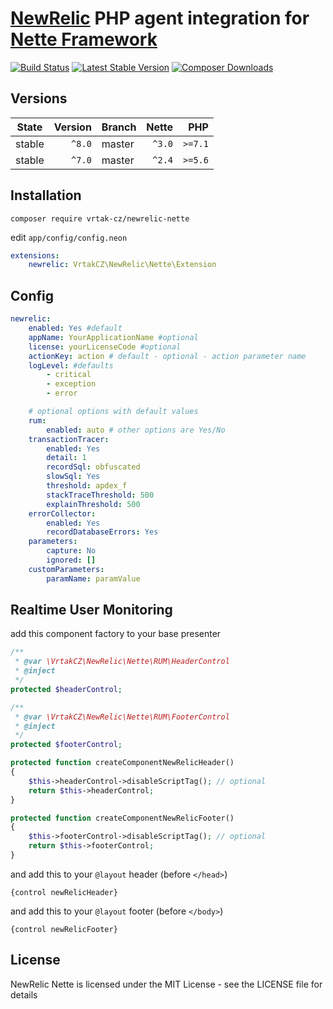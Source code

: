 [NewRelic](http://newrelic.com) PHP agent integration for [Nette Framework](http://nette.org)
=============================================================================================

[![Build Status](https://img.shields.io/travis/Vrtak-CZ/NewRelic-Nette.svg?style=flat-square)](https://travis-ci.org/Vrtak-CZ/NewRelic-Nette)
[![Latest Stable Version](https://img.shields.io/packagist/v/vrtak-cz/newrelic-nette.svg?style=flat-square)](https://packagist.org/packages/vrtak-cz/newrelic-nette)
[![Composer Downloads](https://img.shields.io/packagist/dt/vrtak-cz/newrelic-nette.svg?style=flat-square)](https://packagist.org/packages/vrtak-cz/newrelic-nette)

## Versions
| State  | Version | Branch |  Nette |     PHP |
|--------|--------:|--------|-------:|--------:|
| stable |  `^8.0` | master | `^3.0` | `>=7.1` |
| stable |  `^7.0` | master | `^2.4` | `>=5.6` |

Installation
------------

```
composer require vrtak-cz/newrelic-nette
```

edit `app/config/config.neon`

```yaml
extensions:
    newrelic: VrtakCZ\NewRelic\Nette\Extension
```

Config
------

```yaml
newrelic:
    enabled: Yes #default
    appName: YourApplicationName #optional
    license: yourLicenseCode #optional
    actionKey: action # default - optional - action parameter name
    logLevel: #defaults
        - critical
        - exception
        - error

    # optional options with default values
    rum:
        enabled: auto # other options are Yes/No
    transactionTracer:
        enabled: Yes
        detail: 1
        recordSql: obfuscated
        slowSql: Yes
        threshold: apdex_f
        stackTraceThreshold: 500
        explainThreshold: 500
    errorCollector:
        enabled: Yes
        recordDatabaseErrors: Yes
    parameters:
        capture: No
        ignored: []
    customParameters:
        paramName: paramValue
```

Realtime User Monitoring
------------------------

add this component factory to your base presenter

```php
/**
 * @var \VrtakCZ\NewRelic\Nette\RUM\HeaderControl
 * @inject
 */
protected $headerControl;

/**
 * @var \VrtakCZ\NewRelic\Nette\RUM\FooterControl
 * @inject
 */
protected $footerControl;

protected function createComponentNewRelicHeader()
{
    $this->headerControl->disableScriptTag(); // optional
    return $this->headerControl;
}

protected function createComponentNewRelicFooter()
{
    $this->footerControl->disableScriptTag(); // optional
    return $this->footerControl;
}
```

and add this to your `@layout` header (before `</head>`)

```smarty
{control newRelicHeader}
```

and add this to your `@layout` footer (before `</body>`)

```smarty
{control newRelicFooter}
```

License
-------
NewRelic Nette is licensed under the MIT License - see the LICENSE file for details
